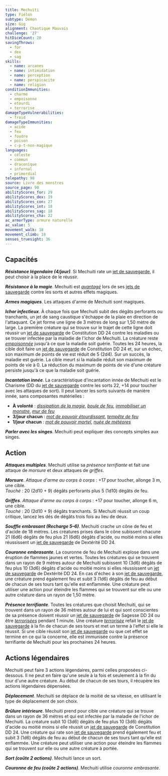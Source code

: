 ```yaml
---
title: Mechuiti
type: Fiélon
subtype: Démon
size: Gig
alignment: Chaotique Mauvais
challenge: '27'
hitDiceCount: 20
savingThrows:
  - for
  - dex
  - sag
skills:
  - name: arcanes
  - name: intimidation
  - name: perception
  - name: perspicacite
  - name: religion
conditionImmunities:
  - charme
  - empoisonne
  - etourdi
  - terrorise
damageTypeVulnerabilities:
  - froid
damageTypeImmunities:
  - acide
  - feu
  - foudre
  - poison
  - c-p-t-non-magique
languages:
  - céleste
  - commun
  - draconique
  - infernal
  - primordial
telepathy: 90
source: Livre des monstres
source_page: 90
abilityScores_for: 29
abilityScores_dex: 19
abilityScores_con: 27
abilityScores_int: 18
abilityScores_sag: 18
abilityScores_cha: 22
ac_armorType: armure naturelle
ac_value: 5
movement_walk: 18
movement_climb: 18
senses_truesight: 36
---
```

## Capacités
_**Résistance légendaire (4/jour)**_. Si Mechuiti rate un [jet de sauvegarde](/utiliser-les-caracteristiques/#jets-de-sauvegarde), il peut choisir à la place de le réussir.

_**Résistance à la magie**_. Mechuiti est [_avantagé_](/utiliser-les-caracteristiques/#avantage-et-desavantage) lors de ses [jets de sauvegarde](/utiliser-les-caracteristiques/#jets-de-sauvegarde) contre les sorts et autres effets magiques.

_**Armes magiques**_. Les attaques d'arme de Mechuiti sont magiques.

_**Ichor infectieux**_. À chaque fois que Mechuiti subit des dégâts perforants ou tranchants, un jet de sang caustique s'échappe de la plaie en direction de l'attaquant. Ce jet forme une ligne de 3 mètres de long sur 1,50 mètre de large. La première créature qui se trouve sur le trajet de cette ligne doit réussir un [jet de sauvegarde](/utiliser-les-caracteristiques/#jets-de-sauvegarde) de Constitution DD 24 contre les maladies ou se trouver infectée par la maladie de l'ichor de Mechuiti. La créature reste [_empoisonnée_](/gerer-la-sante-du-personnage/#empoisonne) jusqu'à ce que la maladie soit guérie. Toutes les 24 heures, la cible doit faire un [jet de sauvegarde](/utiliser-les-caracteristiques/#jets-de-sauvegarde) de Constitution DD 24 et, sur un échec, son maximum de points de vie est réduit de 5 (2d4). Sur un succès, la maladie est guérie. La cible meurt si la maladie réduit son maximum de points de vie à 0. La réduction du maximum de points de vie d'une créature persiste jusqu'à ce que la maladie soit guérie.

_**Incantation innée**_. La caractéristique d'incantation innée de Mechuiti est le Charisme (DD du [jet de sauvegarde](/utiliser-les-caracteristiques/#jets-de-sauvegarde) contre les sorts 22, +14 pour toucher avec les attaques de sort). Il peut lancer les sorts suivants de manière innée, sans composantes matérielles :
* **À volonté** : [_dissipation de la magie_](/grimoire/dissipation-de-la-magie/), [_boule de feu_](/grimoire/boule-de-feu/), [_immobiliser un monstre_](/grimoire/immobiliser-un-monstre/), [_mur de feu_](/grimoire/mur-de-feu/)
* **3/jour chacun** : [_mot de pouvoir étourdissant_](/grimoire/mot-de-pouvoir-etourdissant/), [_tempête de feu_](/grimoire/tempete-de-feu/)
* **1/jour chacun** : [_mot de pouvoir mortel_](/grimoire/mot-de-pouvoir-mortel/), [_nuée de météores_](/grimoire/nuee-de-meteores/)

_**Parler avec les singes**_. Mechuiti peut expliquer des concepts simples aux singes.

## Action
_**Attaques multiples**_. Mechuiti utilise sa _présence terrifiante_ et fait une attaque de _morsure_ et deux attaques de _griffes_.

_**Morsure**_. _Attaque d'arme au corps à corps_ : +17 pour toucher, allonge 3 m, une cible.  
_Touché_ : 20 (2d10 + 9) dégâts perforants plus 5 (1d10) dégâts de feu.

_**Griffes**_. _Attaque d'arme au corps à corps_ : +17 pour toucher, allonge 6 m, une cible.  
_Touché_ : 20 (2d10 + 9) dégâts tranchants. Si Mechuiti réussit un coup critique, lancez les dés de dégâts trois fois au lieu de deux.

_**Souffle embrasant (Recharge 5–6)**_. Mechuiti crache un cône de feu et d'acide de 18 mètres. Les créatures prises dans le cône subissent chacune 21 (6d6) dégâts de feu plus 21 (6d6) dégâts d'acide, ou moitié moins si elles réussissent un [jet de sauvegarde](/utiliser-les-caracteristiques/#jets-de-sauvegarde) de Dextérité DD 24.

_**Couronne embrasante**_. La couronne de feu de Mechuiti explose dans une éruption de flammes jaunes et vertes. Toutes les créatures qui se trouvent dans un rayon de 9 mètres autour de Mechuiti subissent 10 (3d6) dégâts de feu plus 10 (3d6) dégâts d'acide ou moitié moins si elles réussissent un [jet de sauvegarde](/utiliser-les-caracteristiques/#jets-de-sauvegarde) de Dextérité DD 24. En cas d'échec à son [jet de sauvegarde](/utiliser-les-caracteristiques/#jets-de-sauvegarde), une créature prend également feu et subit 3 (1d6) dégâts de feu au début de chacun de ses tours tant qu'elle est enflammée. Une créature peut utiliser une action pour éteindre les flammes qui se trouvent sur elle ou une autre créature dans un rayon de 1,50 mètre.

_**Présence terrifiante**_. Toutes les créatures que choisit Mechuiti, qui se trouvent dans un rayon de 36 mètres autour de lui et qui sont conscientes de sa présence doivent réussir un [jet de sauvegarde](/utiliser-les-caracteristiques/#jets-de-sauvegarde) de Sagesse DD 24 ou être [_terrorisées_](/gerer-la-sante-du-personnage/#terrorise) pendant 1 minute. Une créature [_terrorisée_](/gerer-la-sante-du-personnage/#terrorise) refait le [jet de sauvegarde](/utiliser-les-caracteristiques/#jets-de-sauvegarde) à la fin de chacun de ses tours et met un terme à l'effet si elle le réussit. Si une cible réussit son [jet de sauvegarde](/utiliser-les-caracteristiques/#jets-de-sauvegarde) ou que cet effet se termine en ce qui la concerne, elle est immunisée contre la présence terrifiante de Mechuiti pour les prochaines 24 heures.

## Actions légendaires
Mechuiti peut faire 3 actions légendaires, parmi celles proposées ci-dessous. Il ne peut en faire qu'une seule à la fois et seulement à la fin du tour d'une autre créature. Au début de chacun de ses tours, il récupère les actions légendaires dépensées.

_**Déplacement**_. Mechuiti se déplace de la moitié de sa vitesse, en utilisant le type de déplacement de son choix.

_**Brûlure intérieure**_. Mechuiti prend pour cible une créature qui se trouve dans un rayon de 36 mètres et qui est infectée par la maladie de l'ichor de Mechuiti. La créature subit 10 (3d6) dégâts de feu plus 10 (3d6) dégâts d'acide ou moitié moins si elle réussit un [jet de sauvegarde](/utiliser-les-caracteristiques/#jets-de-sauvegarde) de Constitution DD 24. Une créature qui rate son [jet de sauvegarde](/utiliser-les-caracteristiques/#jets-de-sauvegarde) prend également feu et subit 3 (1d6) dégâts de feu au début de chacun de ses tours tant qu'elle est enflammée. Une créature peut utiliser une action pour éteindre les flammes qui se trouvent sur elle ou une autre créature à portée.

_**Sort (coûte 2 actions)**_. Mechuiti lance un sort.

_**Couronne de feu (coûte 2 actions)**_. Mechuiti utilise _couronne embrasante_.
